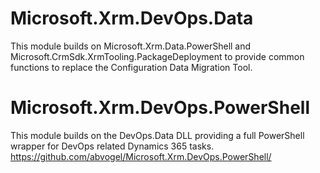 # Microsoft.Xrm.DevOps.Data
This module builds on Microsoft.Xrm.Data.PowerShell and Microsoft.CrmSdk.XrmTooling.PackageDeployment to provide common functions to replace the Configuration Data Migration Tool.

# Microsoft.Xrm.DevOps.PowerShell
This module builds on the DevOps.Data DLL providing a full PowerShell wrapper for DevOps related Dynamics 365 tasks.
https://github.com/abvogel/Microsoft.Xrm.DevOps.PowerShell/

